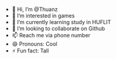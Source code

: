 - 👋 Hi, I’m @Thuanz
- 👀 I’m interested in games
- 🌱 I’m currently learning study in HUFLIT
- 💞️ I’m looking to collaborate on Github
- 📫 Reach me via phone number
- 😄 Pronouns: Cool
- ⚡ Fun fact: Tall

<!---
ThuanR/ThuanR is a ✨ special ✨ repository because its `README.md` (this file) appears on your GitHub profile.
You can click the Preview link to take a look at your changes.
--->
